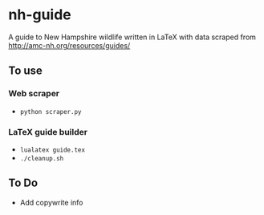 # nh-guide

A guide to New Hampshire wildlife written in LaTeX with data scraped from
http://amc-nh.org/resources/guides/

## To use

### Web scraper

* `python scraper.py`

### LaTeX guide builder

* `lualatex guide.tex`
* `./cleanup.sh`

## To Do

- Add copywrite info

